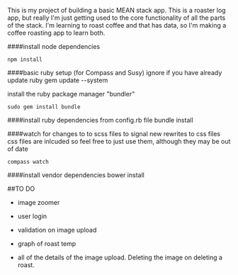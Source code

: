 This is my project of building a basic MEAN stack app. This is a roaster log app, but really I'm just getting used to the core functionality of all the parts of the stack. I'm learning to roast coffee and that has data, so I'm making a coffee roasting app to learn both.


####install node dependencies

	npm install

####basic ruby setup (for Compass and Susy) ignore if you have already
	update ruby
	gem update --system

install the ruby package manager "bundler"

	sudo gem install bundle

####install ruby dependencies from config.rb file
	bundle install

####watch for changes to to scss files to signal new rewrites to css files
css files are inlcuded so feel free to just use them, although they may be out of date
	
	compass watch

####install vendor dependencies
	bower install

##TO DO

* image zoomer  

* user login

* validation on image upload

* graph of roast temp

* all of the details of the image upload. Deleting the image on deleting a roast.
